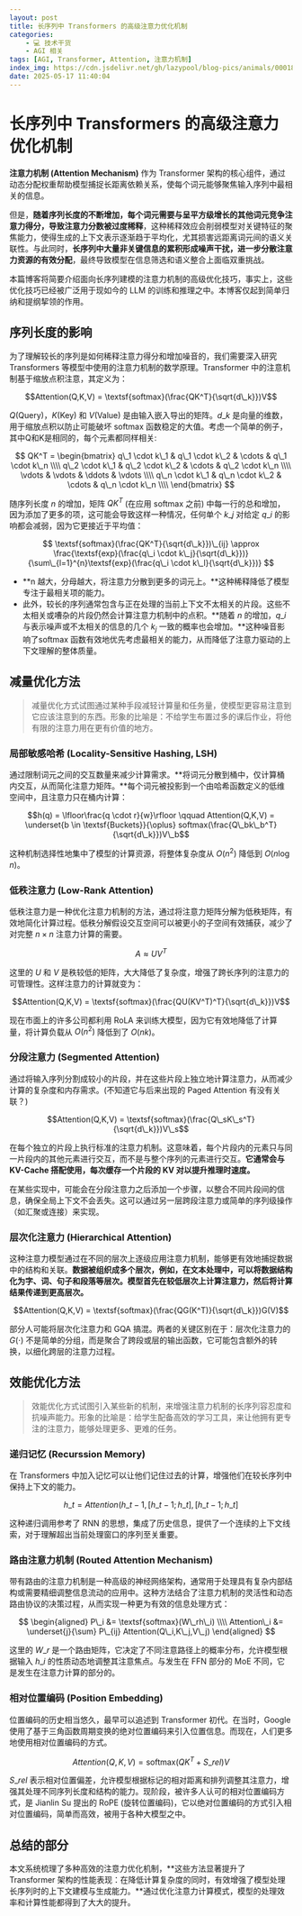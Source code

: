 ```yaml
---
layout: post
title: 长序列中 Transformers 的高级注意力优化机制
categories:
    - 💻 技术干货
    - AGI 相关
tags: [AGI, Transformer, Attention, 注意力机制]
index_img: https://cdn.jsdelivr.net/gh/lazypool/blog-pics/animals/00018.jpg
date: 2025-05-17 11:40:04
---
```


# 长序列中 Transformers 的高级注意力优化机制

**注意力机制 (Attention Mechanism)** 作为 Transformer 架构的核心组件，通过动态分配权重帮助模型捕捉长距离依赖关系，使每个词元能够聚焦输入序列中最相关的信息。

但是，**随着序列长度的不断增加，每个词元需要与呈平方级增长的其他词元竞争注意力得分，导致注意力分数被过度稀释**，这种稀释效应会削弱模型对关键特征的聚焦能力，使得生成的上下文表示逐渐趋于平均化，尤其损害远距离词元间的语义关联性。与此同时，**长序列中大量非关键信息的累积形成噪声干扰，进一步分散注意力资源的有效分配**，最终导致模型在信息筛选和语义整合上面临双重挑战。

本篇博客将简要介绍面向长序列建模的注意力机制的高级优化技巧，事实上，这些优化技巧已经被广泛用于现如今的 LLM 的训练和推理之中。本博客仅起到简单归纳和提纲挈领的作用。

## 序列长度的影响

为了理解较长的序列是如何稀释注意力得分和增加噪音的，我们需要深入研究 Transformers 等模型中使用的注意力机制的数学原理。Transformer 中的注意机制基于缩放点积注意，其定义为：

$$Attention(Q,K,V) = \textsf{softmax}(\frac{QK^T}{\sqrt{d\_k}})V$$

$Q$(Query)，$K$(Key) 和 $V$(Value) 是由输入嵌入导出的矩阵。$d\_k$ 是向量的维数，用于缩放点积以防止可能破坏 softmax 函数稳定的大值。考虑一个简单的例子，其中Q和K是相同的，每个元素都同样相关:

$$
QK^T = \begin{bmatrix}
    q\_1 \cdot k\_1 & q\_1 \cdot k\_2 & \cdots & q\_1 \cdot k\_n \\\\
    q\_2 \cdot k\_1 & q\_2 \cdot k\_2 & \cdots & q\_2 \cdot k\_n \\\\
    \vdots          & \vdots          & \ddots & \vdots          \\\\
    q\_n \cdot k\_1 & q\_n \cdot k\_2 & \cdots & q\_n \cdot k\_n \\\\
\end{bmatrix}
$$

随序列长度 $n$ 的增加，矩阵 $QK^T$ (在应用 softmax 之前) 中每一行的总和增加，因为添加了更多的项，这可能会导致这样一种情况，任何单个 $k\_j$ 对给定 $q\_i$ 的影响都会减弱，因为它更接近于平均值：

$$
\textsf{softmax}(\frac{QK^T}{\sqrt{d\_k}})\_{ij} \approx \frac{\textsf{exp}(\frac{q\_i \cdot k\_j}{\sqrt{d\_k}})}{\sum\_{l=1}^{n}\textsf{exp}(\frac{q\_i \cdot k\_l}{\sqrt{d\_k}})}
$$

- **n 越大，分母越大，将注意力分散到更多的词元上。**这种稀释降低了模型专注于最相关项的能力。
- 此外，较长的序列通常包含与正在处理的当前上下文不太相关的片段。这些不太相关或嘈杂的片段仍然会计算注意力机制中的点积。**随着 $n$ 的增加，$q\_i$ 与表示噪声或不太相关的信息的几个 $k_j$ 一致的概率也会增加。**这种噪音影响了softmax 函数有效地优先考虑最相关的能力，从而降低了注意力驱动的上下文理解的整体质量。

## 减量优化方法

> 减量优化方式试图通过某种手段减轻计算量和任务量，使模型更容易注意到它应该注意到的东西。形象的比喻是：不给学生布置过多的课后作业，将他有限的注意力用在更有价值的地方。

### 局部敏感哈希 (Locality-Sensitive Hashing, LSH)

通过限制词元之间的交互数量来减少计算需求。**将词元分散到桶中，仅计算桶内交互，从而简化注意力矩阵。**每个词元被投影到一个由哈希函数定义的低维空间中，且注意力只在桶内计算：

$$h(q) = \lfloor\frac{q \cdot r}{w}\rfloor \qquad Attention(Q,K,V) = \underset{b \in \textsf{Buckets}}{\oplus} softmax(\frac{Q\_bk\_b^T}{\sqrt{d\_k}})V\_b$$

这种机制选择性地集中了模型的计算资源，将整体复杂度从 $O(n^2)$ 降低到 $O(n \log n)$。

### 低秩注意力 (Low-Rank Attention)

低秩注意力是一种优化注意力机制的方法，通过将注意力矩阵分解为低秩矩阵，有效地简化计算过程。低秩分解假设交互空间可以被更小的子空间有效捕获，减少了对完整 $n \times n$ 注意力计算的需要。

$$A \approx UV^T$$

这里的 $U$ 和 $V$ 是秩较低的矩阵，大大降低了复杂度，增强了跨长序列的注意力的可管理性。这样注意力的计算就变为：

$$Attention(Q,K,V) = \textsf{softmax}(\frac{QU(KV^T)^T}{\sqrt{d\_k}})V$$

现在市面上的许多公司都利用 RoLA 来训练大模型，因为它有效地降低了计算量，将计算负载从 $O(n^2)$ 降低到了 $O(nk)$。

### 分段注意力 (Segmented Attention)

通过将输入序列分割成较小的片段，并在这些片段上独立地计算注意力，从而减少计算的复杂度和内存需求。(不知道它与后来出现的 Paged Attention 有没有关联？)

$$Attention(Q,K,V) = \textsf{softmax}(\frac{Q\_sK\_s^T}{\sqrt{d\_k}})V\_s$$

在每个独立的片段上执行标准的注意力机制。这意味着，每个片段内的元素只与同一片段内的其他元素进行交互，而不是与整个序列的元素进行交互。**它通常会与 KV-Cache 搭配使用，每次缓存一个片段的 KV 对以提升推理时速度。**

在某些实现中，可能会在分段注意力之后添加一个步骤，以整合不同片段间的信息，确保全局上下文不会丢失。这可以通过另一层跨段注意力或简单的序列级操作（如汇聚或连接）来实现。

### 层次化注意力 (Hierarchical Attention)

这种注意力模型通过在不同的层次上逐级应用注意力机制，能够更有效地捕捉数据中的结构和关联。**数据被组织成多个层次，例如，在文本处理中，可以将数据结构化为字、词、句子和段落等层次。模型首先在较低层次上计算注意力，然后将计算结果传递到更高层次。**

$$Attention(Q,K,V) = \textsf{softmax}(\frac{QG(K^T)}{\sqrt{d\_k}})G(V)$$

部分人可能将层次化注意力和 GQA 搞混。两者的关键区别在于：层次化注意力的 $G(\cdot)$ 不是简单的分组，而是聚合了跨段或层的输出函数，它可能包含额外的转换，以细化跨层的注意力过程。

## 效能优化方法

> 效能优化方式试图引入某些新的机制，来增强注意力机制的长序列容忍度和抗噪声能力。形象的比喻是：给学生配备高效的学习工具，来让他拥有更专注的注意力，能够处理更多、更难的任务。

### 递归记忆 (Recurssion Memory)

在 Transformers 中加入记忆可以让他们记住过去的计算，增强他们在较长序列中保持上下文的能力。

$$h\_t = Attention(h\_{t-1},[h\_{t-1};h\_t],[h\_{t-1};h\_t]$$

这种递归调用参考了 RNN 的思想，集成了历史信息，提供了一个连续的上下文线索，对于理解超出当前处理窗口的序列至关重要。

### 路由注意力机制 (Routed Attention Mechanism)

带有路由的注意力机制是一种高级的神经网络架构，通常用于处理具有复杂内部结构或需要精细调整信息流动的应用中。这种方法结合了注意力机制的灵活性和动态路由协议的决策过程，从而实现一种更为有效的信息处理方式：

$$
\begin{aligned}
    P\_i &= \textsf{softmax}(W\_rh\_i) \\\\
    Attention\_i &= \underset{j}{\sum} P\_{ij} Attention(Q\_i,K\_j,V\_j)
\end{aligned}
$$

这里的 $W\_r$ 是一个路由矩阵，它决定了不同注意路径上的概率分布，允许模型根据输入 $h\_i$ 的性质动态地调整其注意焦点。与发生在 FFN 部分的 MoE 不同，它是发生在注意力计算的部分的。

### 相对位置编码 (Position Embedding)

位置编码的历史相当悠久，最早可以追述到 Transformer 初代。在当时，Google 使用了基于三角函数周期变换的绝对位置编码来引入位置信息。而现在，人们更多地使用相对位置编码的方式。

$$Attention(Q,K,V) = \textsf{softmax}(QK^T + S\_{rel})V$$

$S\_{rel}$ 表示相对位置偏差，允许模型根据标记的相对距离和排列调整其注意力，增强其处理不同序列长度和结构的能力。现阶段，被许多人认可的相对位置编码方式，是 Jianlin Su 提出的 RoPE (旋转位置编码)，它以绝对位置编码的方式引入相对位置编码，简单而高效，被用于各种大模型之中。

## 总结的部分

本文系统梳理了多种高效的注意力优化机制，**这些方法显著提升了 Transformer 架构的性能表现：在降低计算复杂度的同时，有效增强了模型处理长序列时的上下文建模与生成能力。**通过优化注意力计算模式，模型的处理效率和计算性能都得到了大大的提升。
